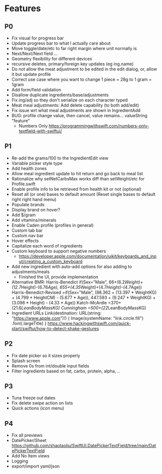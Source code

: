 # Features

## P0

- Fix visual for progress bar
- Update progress bar to what I actually care about
- Move toggle/date/etc to far right margin where unit normally is
- Next/Next/Next field ...
- Geometry flexibility for different devices
- recursive deletes, primary/foreign key updates (eg ing.name)
- Do not allow the meat adjustment to be edited in the edit dialog, or, allow it but update profile
- Correct use case where you want to change 1 piece = 28g to 1 gram = 1gram
- Add form/field validation
- Disallow duplicate ingredients/base/adjustments
- Fix ing/adj so they don't serialize on each character typed
- Meat meal adjustments: Add delete capability (to both add/edit)
- Fix issue wrt what meal adjustments are shown in IngredientAdd
- BUG: profile change value, then cancel, value remains...  valueString "feature"
  - Numbers Only
    https://programmingwithswift.com/numbers-only-textfield-with-swiftui/

## P1

- Re-add the grams/100 to the IngredientEdit view
- Variable picker style type
- Add health zones
- Allow meal ingredient update to hit return and go back to meal list
- Rationalize why setNetCarbsMax works diff than setWeight/etc for Profile.swift
- Enable profile info to be retrieved from health kit or not (optional)
- Reset all (or one) bases to default amount (Reset single bases to default right right hand menu)
- Populate brands
- Display brand on hover?
- Add $/gram
- Add vitamins/minerals
- Enable Caden profile (profiles in general)
- Custom tab bar
- Custom nav bar
- Hover effects
- Capitalize each word of ingredients
- Custom keyboard to support negative numbers
  - https://developer.apple.com/documentation/uikit/keyboards_and_input/creating_a_custom_keyboard
- Add new ingredient with auto-add options for also adding to adjustments/meals
  - Finished the UI, provide implementation
- Alternative BMR:
  Harris-Benedict               if(Sex="Male", 66+(6.2*Weight)+(12.7*Height)-(6.76*Age), 655+(4.35*Weight)+(4.7*Height)-(4.7*Age))
  Harris-Benedict-Revised       =if(Sex="Male", (88.362 + (13.397 * WeightKG) + (4.799 * HeightCM) - (5.677 * Age)), 447.593 + (9.247 * WeightKG) + (3.098 * Height) - (4.33 * Age))
  Katch-McArdle                 =370+(21.6*LeanBodyMassKG)
  Cunningham                    =500+(22*LeanBodyMassKG)
- Ingredient URLs
  Link(destination: URL(string: "https://www.apple.com")!) {
    Image(systemName: "link.circle.fill")
        .font(.largeTitle)
}
https://www.hackingwithswift.com/quick-start/swiftui/how-to-detect-shake-gestures

## P2

- Fix date picker so it sizes properly
- Splash screen
- Remove 0s from int/double input fields
- Filter ingredients based on fat, carbs, protein, alpha, ..


## P3

- Tuna freeze out dates
- Fix delete swipe action on lists
- Quick actions (icon menu)


## P4

- Fix all previews
- DatePicker/Sheet https://github.com/shaotaoliu/SwiftUI.DatePickerTextField/tree/main/DatePickerTextField
- Add No Item views
- Logging
- export/import yaml/json
